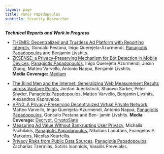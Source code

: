 ```yaml
---
layout: page
title: Panos Papadopoulos
subtitle: Security Researcher
---
```


***Technical Reports and Work in Progress***

- [THEMIS: Decentralized and Trustless Ad Platform with Reporting Integrity](https://arxiv.org/abs/2007.05556), Goncalo Pestana, Inigo Querejeta-Azurmendi, <u>Panagiotis Papadopoulos</u> and Benjamin Livshits.
- [ZKSENSE: a Privacy-Preserving Mechanism for Bot Detection in Mobile Devices](https://arxiv.org/abs/1911.07649), <u>Panagiotis Papadopoulos</u>, Inigo Querejeta Azurmendi, Jiexin Zhang, Matteo Varvello, Antonio Nappa, Benjamin Livshits.<br>
<b>Media Coverage:</b> [Medium](https://medium.com/ai%C2%B3-theory-practice-business/human-or-bot-a-privacy-preserving-mechanism-for-bot-detection-in-mobile-devices-9b225a91769f)
<!---
- [WRIT: Web Requests Integrity and Attestation], Giorgos Vasiliadis, Apostolis Karampelas, Alexander Shevtsov, Sotiris Ioannidis, <u>Panagiotis Papadopoulos</u>, Alexandros Kapravelos.
- [ScrambleSuit: A Tool for Evading Malware Analysis Sandboxes using PoW-based Timing Side Channels], Antonio Nappa, <u>Panagiotis Papadopoulos</u>, Matteo Varvello, Daniel Aceituno, Juan Tapiador, Andrea Lanzi.
- [The Rise and Fall of Fake News sites: A Traffic Analysis], Emmanouil Xalkiadakis, Alexandros Kornilakis, <u>Panagiotis Papadopoulos</u>, Evangelos P. Markatos, Nicolas Kourtellis.
--->
- [The Blind Men and the Internet: Generalizing Web Measurement Results across Vantage Points](https://arxiv.org/abs/1905.08767), Jordan Jueckstock, Shaown Sarker, Peter Snyder, <u>Panagiotis Papadopoulos</u>, Matteo Varvello, Benjamin Livshits, Alexandros Kapravelos.
- [VPN0: A Privacy-Preserving Decentralized Virtual Private Network](https://arxiv.org/abs/1910.00159), Matteo Varvello, Inigo Querejeta-Azurmendi, Antonio Nappa, <u>Panagiotis Papadopoulos</u>, Goncalo Pestana and Ben- jamin Livshits.
<b>Media Coverage:</b> [Decrypt](https://decrypt.co/9937/brave-proposes-decentralized-crypto-enhanced-vpn), [CryptoSlate](https://cryptoslate.com/brave-rd-team-debuts-privacy-preserving-distributed-vpn/amp/)
- [Measuring Ad Value Without Bankrupting User Privacy](https://arxiv.org/abs/1907.10331), Michalis Pachilakis, <u>Panagiotis Papadopoulos</u>, Nikolaos Laoutaris, Evangelos P. Markatos, Nicolas Kourtellis.
- [Privacy Risks from Public Data Sources](https://arxiv.org/abs/1711.09260), <u>Panagiotis Papadopoulos</u>, Zacharias Tzermias, Sotiris Ioannidis, Vassilis Prevelakis.
